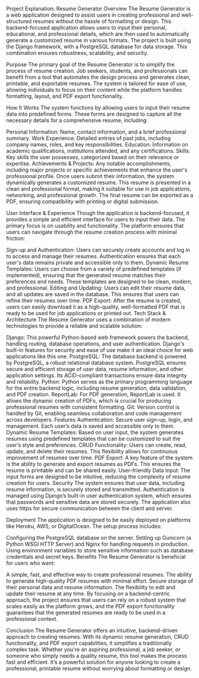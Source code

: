 Project Explanation: Resume Generator
Overview
The Resume Generator is a web application designed to assist users in creating professional and well-structured resumes without the hassle of formatting or design. This backend-focused application allows users to input their personal, educational, and professional details, which are then used to automatically generate a customized resume in various formats. The project is built using the Django framework, with a PostgreSQL database for data storage. This combination ensures robustness, scalability, and security.

Purpose
The primary goal of the Resume Generator is to simplify the process of resume creation. Job seekers, students, and professionals can benefit from a tool that automates the design process and generates clean, printable, and exportable resumes. The system is tailored for ease of use, allowing individuals to focus on their content while the platform handles formatting, layout, and PDF export functionality.

How It Works
The system functions by allowing users to input their resume data into predefined forms. These forms are designed to capture all the necessary details for a comprehensive resume, including:

Personal Information: Name, contact information, and a brief professional summary.
Work Experience: Detailed entries of past jobs, including company names, roles, and key responsibilities.
Education: Information on academic qualifications, institutions attended, and any certifications.
Skills: Key skills the user possesses, categorized based on their relevance or expertise.
Achievements & Projects: Any notable accomplishments, including major projects or specific achievements that enhance the user's professional profile.
Once users submit their information, the system dynamically generates a customized resume. This resume is presented in a clean and professional format, making it suitable for use in job applications, networking, and professional growth. The final resume can be exported as a PDF, ensuring compatibility with printing or digital submission.

User Interface & Experience
Though the application is backend-focused, it provides a simple and efficient interface for users to input their data. The primary focus is on usability and functionality. The platform ensures that users can navigate through the resume creation process with minimal friction:

Sign-up and Authentication: Users can securely create accounts and log in to access and manage their resumes. Authentication ensures that each user's data remains private and accessible only to them.
Dynamic Resume Templates: Users can choose from a variety of predefined templates (if implemented), ensuring that the generated resume matches their preferences and needs. These templates are designed to be clean, modern, and professional.
Editing and Updating: Users can edit their resume data, and all updates are saved in the database. This ensures that users can refine their resumes over time.
PDF Export: After the resume is created, users can easily download it as a high-quality, well-formatted PDF that is ready to be used for job applications or printed out.
Tech Stack & Architecture
The Resume Generator uses a combination of modern technologies to provide a reliable and scalable solution:

Django: This powerful Python-based web framework powers the backend, handling routing, database operations, and user authentication. Django's built-in features for security and ease of use make it an ideal choice for web applications like this one.
PostgreSQL: The database backend is powered by PostgreSQL, a robust relational database system. PostgreSQL ensures secure and efficient storage of user data, resume information, and other application settings. Its ACID-compliant transactions ensure data integrity and reliability.
Python: Python serves as the primary programming language for the entire backend logic, including resume generation, data validation, and PDF creation.
ReportLab: For PDF generation, ReportLab is used. It allows the dynamic creation of PDFs, which is crucial for producing professional resumes with consistent formatting.
Git: Version control is handled by Git, enabling seamless collaboration and code management across developers.
Features
Authentication: Secure user sign-up, login, and management. Each user’s data is saved and accessible only to them.
Dynamic Resume Templates: Based on user input, the system generates resumes using predefined templates that can be customized to suit the user’s style and preferences.
CRUD Functionality: Users can create, read, update, and delete their resumes. This flexibility allows for continuous improvement of resumes over time.
PDF Export: A key feature of the system is the ability to generate and export resumes as PDFs. This ensures the resume is printable and can be shared easily.
User-friendly Data Input: The input forms are designed to be intuitive, reducing the complexity of resume creation for users.
Security
The system ensures that user data, including resume information, is securely stored and transmitted. Authentication is managed using Django’s built-in user authentication system, which ensures that passwords and sensitive data are stored securely. The application also uses https for secure communication between the client and server.

Deployment
The application is designed to be easily deployed on platforms like Heroku, AWS, or DigitalOcean. The setup process includes:

Configuring the PostgreSQL database on the server.
Setting up Gunicorn (a Python WSGI HTTP Server) and Nginx for handling requests in production.
Using environment variables to store sensitive information such as database credentials and secret keys.
Benefits
The Resume Generator is beneficial for users who want:

A simple, fast, and effective way to create professional resumes.
The ability to generate high-quality PDF resumes with minimal effort.
Secure storage of their personal data and resume information.
The flexibility to edit and update their resume at any time.
By focusing on a backend-centric approach, the project ensures that users can rely on a robust system that scales easily as the platform grows, and the PDF export functionality guarantees that the generated resumes are ready to be used in a professional context.

Conclusion
The Resume Generator offers an intuitive, backend-driven approach to creating resumes. With its dynamic resume generation, CRUD functionality, and PDF export capabilities, it simplifies a traditionally complex task. Whether you're an aspiring professional, a job seeker, or someone who simply needs a quality resume, this tool makes the process fast and efficient. It’s a powerful solution for anyone looking to create a professional, printable resume without worrying about formatting or design.


